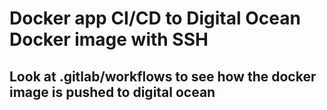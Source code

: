 # Docker app CI/CD to Digital Ocean Docker image with SSH
## Look at .gitlab/workflows to see how the docker image is pushed to digital ocean
